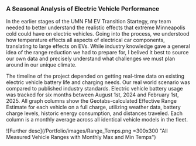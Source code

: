 
### A Seasonal Analysis of Electric Vehicle Performance

In the earlier stages of the UMN FM EV Transition Startegy, my team needed to better understand the realistic effects that extreme 
Minneapolis cold could have on electric vehicles. Going into the process, we understood how temperature effects all aspects of electrical car 
components, translating to large effects on EVs. While industry knowledge gave a general idea of the range reduction we had to prepare for, I belived it best to 
source our own data and precisely understand what challenges we must plan around in our unique climate. 

The timeline of the project depended on getting real-time data on existing electric vehicle battery life and charging needs. 
Our real world scenario was compared to published industry standards. Electric vehicle battery usage was tracked for six months between August 1st, 2024 
and February 1st, 2025. All graph columns show the Geotabs-calculated Effective Range Estimate for each vehicle on a full charge, utilizing weather data, 
battery charge levels, historic energy consumption, and distances traveled. Each column is a monthly average across all identical vehicle models in the fleet.






![Further desc](/Portfolio/images/Range_Temps.png =300x300 "All Measured Vehicle Ranges with Monthly Max and Min Temps")
